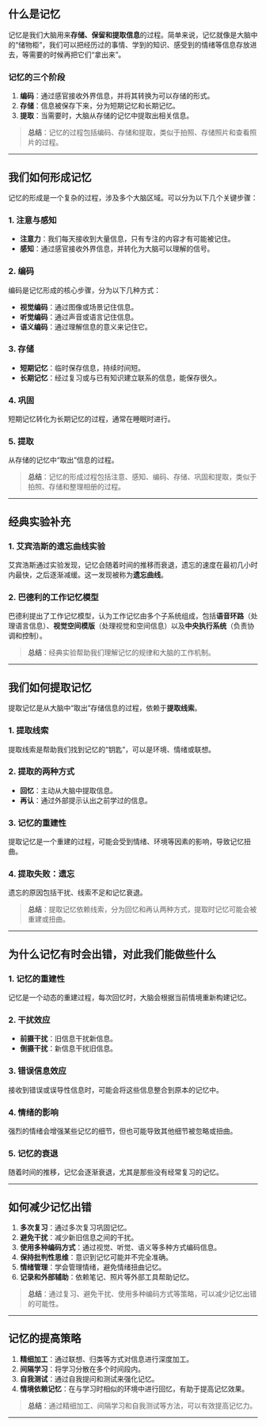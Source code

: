 ## 什么是记忆

记忆是我们大脑用来**存储、保留和提取信息**的过程。简单来说，记忆就像是大脑中的“储物柜”，我们可以把经历过的事情、学到的知识、感受到的情绪等信息存放进去，等需要的时候再把它们“拿出来”。

### 记忆的三个阶段

1. **编码**：通过感官接收外界信息，并将其转换为可以存储的形式。
2. **存储**：信息被保存下来，分为短期记忆和长期记忆。
3. **提取**：当需要时，大脑从存储的记忆中提取出相关信息。

> **总结**：记忆的过程包括编码、存储和提取，类似于拍照、存储照片和查看照片的过程。

---

## 我们如何形成记忆

记忆的形成是一个复杂的过程，涉及多个大脑区域。可以分为以下几个关键步骤：

### 1. **注意与感知**

- **注意力**：我们每天接收到大量信息，只有专注的内容才有可能被记住。
- **感知**：通过感官接收外界信息，并转化为大脑可以理解的信号。

### 2. **编码**

编码是记忆形成的核心步骤，分为以下几种方式：

- **视觉编码**：通过图像或场景记住信息。
- **听觉编码**：通过声音或语言记住信息。
- **语义编码**：通过理解信息的意义来记住它。

### 3. **存储**

- **短期记忆**：临时保存信息，持续时间短。
- **长期记忆**：经过复习或与已有知识建立联系的信息，能保存很久。

### 4. **巩固**

短期记忆转化为长期记忆的过程，通常在睡眠时进行。

### 5. **提取**

从存储的记忆中“取出”信息的过程。

> **总结**：记忆的形成过程包括注意、感知、编码、存储、巩固和提取，类似于拍照、存储和整理相册的过程。

---

## 经典实验补充

### 1. **艾宾浩斯的遗忘曲线实验**

艾宾浩斯通过实验发现，记忆会随着时间的推移而衰退，遗忘的速度在最初几小时内最快，之后逐渐减缓。这一发现被称为**遗忘曲线**。

### 2. **巴德利的工作记忆模型**

巴德利提出了工作记忆模型，认为工作记忆由多个子系统组成，包括**语音环路**（处理语言信息）、**视觉空间模版**（处理视觉和空间信息）以及**中央执行系统**（负责协调和控制）。

> **总结**：经典实验帮助我们理解记忆的规律和大脑的工作机制。

---

## 我们如何提取记忆

提取记忆是从大脑中“取出”存储信息的过程，依赖于**提取线索**。

### 1. **提取线索**

提取线索是帮助我们找到记忆的“钥匙”，可以是环境、情绪或联想。

### 2. **提取的两种方式**

- **回忆**：主动从大脑中提取信息。
- **再认**：通过外部提示认出之前学过的信息。

### 3. **记忆的重建性**

提取记忆是一个重建的过程，可能会受到情绪、环境等因素的影响，导致记忆扭曲。

### 4. **提取失败：遗忘**

遗忘的原因包括干扰、线索不足和记忆衰退。

> **总结**：提取记忆依赖线索，分为回忆和再认两种方式，提取时记忆可能会被重建或扭曲。

---

## 为什么记忆有时会出错，对此我们能做些什么

### 1. **记忆的重建性**

记忆是一个动态的重建过程，每次回忆时，大脑会根据当前情境重新构建记忆。

### 2. **干扰效应**

- **前摄干扰**：旧信息干扰新信息。
- **倒摄干扰**：新信息干扰旧信息。

### 3. **错误信息效应**

接收到错误或误导性信息时，可能会将这些信息整合到原本的记忆中。

### 4. **情绪的影响**

强烈的情绪会增强某些记忆的细节，但也可能导致其他细节被忽略或扭曲。

### 5. **记忆的衰退**

随着时间的推移，记忆会逐渐衰退，尤其是那些没有经常复习的记忆。

---

## 如何减少记忆出错

1. **多次复习**：通过多次复习巩固记忆。
2. **避免干扰**：减少新旧信息之间的干扰。
3. **使用多种编码方式**：通过视觉、听觉、语义等多种方式编码信息。
4. **保持批判性思维**：意识到记忆可能并不完全准确。
5. **情绪管理**：学会管理情绪，避免情绪扭曲记忆。
6. **记录和外部辅助**：依赖笔记、照片等外部工具帮助记忆。

> **总结**：通过复习、避免干扰、使用多种编码方式等策略，可以减少记忆出错的可能性。

---

## 记忆的提高策略

1. **精细加工**：通过联想、归类等方式对信息进行深度加工。
2. **间隔学习**：将学习分散在多个时间段内。
3. **自我测试**：通过自我提问和测试来强化记忆。
4. **情境依赖记忆**：在与学习时相似的环境中进行回忆，有助于提高记忆效果。

> **总结**：通过精细加工、间隔学习和自我测试等方法，可以有效提高记忆力。

---
